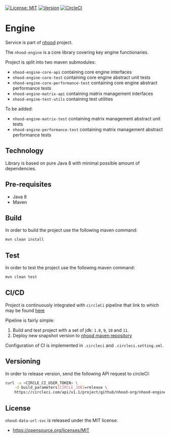 [![License: MIT](https://img.shields.io/badge/License-MIT-yellow.svg)](https://opensource.org/licenses/MIT)
[![Version](https://img.shields.io/badge/version-0.0.1-blue.svg?maxAge=2592000)](https://github.com/nhood-org/nhood-engine/releases/tag/v0.0.1)
[![CircleCI](https://circleci.com/gh/nhood-org/nhood-engine.svg?style=shield)](https://circleci.com/gh/nhood-org/nhood-engine)

# Engine

Service is part of [nhood](https://github.com/nhood-org/nhood-docs) project. 

The `nhood-engine` is a core library covering key engine functionaries. 

Project is split into two maven submodules:

- `nhood-engine-core-api` containing core engine interfaces
- `nhood-engine-core-test` containing core engine abstract unit tests
- `nhood-engine-core-performance-test` containing core engine abstract performance tests
- `nhood-engine-matrix-api` containing matrix management interfaces
- `nhood-engine-test-utils` containing test utilities

To be added:
- `nhood-engine-matrix-test` containing matrix management abstract unit tests
- `nhood-engine-performance-test` containing matrix management abstract performance tests

## Technology

Library is based on pure Java 8 with minimal possible amount of dependencies.

## Pre-requisites

- Java 8
- Maven

## Build

In order to build the project use the following maven command:

```bash
mvn clean install
```

## Test

In order to test the project use the following maven command:

```bash
mvn clean test
```

## CI/CD

Project is continuously integrated with `circleCi` pipeline that link to which may be found [here](https://circleci.com/gh/nhood-org/workflows/nhood-engine)

Pipeline is fairly simple:

1. Build and test project with a set of jdk: `1.8`, `9`, `10` and `11`.
2. Deploy new snapshot version to [nhood maven repository](https://github.com/nhood-org/nhood-repository/tree/mvn-repo/com/h8/nh)

Configuration of CI is implemented in `.circleci` and  `.circleci.setting.xml`.

## Versioning

In order to release version, send the following API request to circleCI:

```bash
curl -u <CIRCLE_CI_USER_TOKEN> \
    -d build_parameters[CIRCLE_JOB]=release \
    https://circleci.com/api/v1.1/project/github/nhood-org/nhood-engine/tree/master
```

## License

`nhood-data-url-svc` is released under the MIT license:
- https://opensource.org/licenses/MIT

